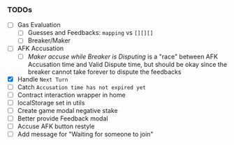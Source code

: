 ### TODOs
   - [ ] Gas Evaluation
      - [ ] Guesses and Feedbacks: ```mapping``` vs ```[][][]```
      - [ ] Breaker/Maker
   - [ ] AFK Accusation
      - [ ] *Maker accuse while Breaker is Disputing* is a "race" between AFK Accusation time and Valid Dispute time, but should be okay since the breaker cannot take forever to dispute the feedbacks
   - [x] Handle `Next Turn`
   - [ ] Catch `Accusation time has not expired yet`
   - [ ] Contract interaction wrapper in home
   - [ ] localStorage set in utils
   - [ ] Create game modal negative stake
   - [ ] Better provide Feedback modal
   - [ ] Accuse AFK button restyle
   - [ ] Add message for "Waiting for someone to join"